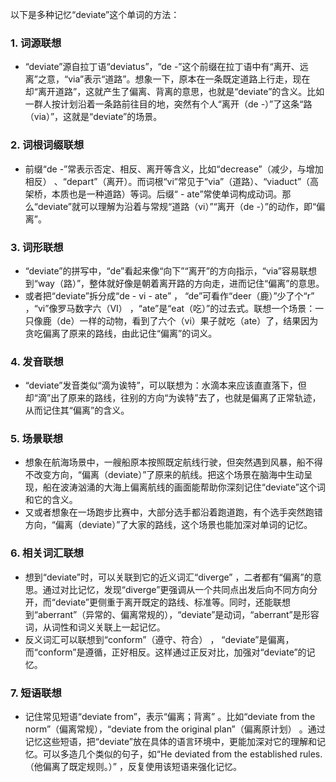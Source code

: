 以下是多种记忆“deviate”这个单词的方法：

### 1. 词源联想
 - “deviate”源自拉丁语“deviatus”，“de -”这个前缀在拉丁语中有“离开、远离”之意，“via”表示“道路”。想象一下，原本在一条既定道路上行走，现在却“离开道路”，这就产生了偏离、背离的意思，也就是“deviate”的含义。比如一群人按计划沿着一条路前往目的地，突然有个人“离开（de -）”了这条“路（via）”，这就是“deviate”的场景。

### 2. 词根词缀联想
 - 前缀“de -”常表示否定、相反、离开等含义，比如“decrease”（减少，与增加相反） 、“depart”（离开）。而词根“vi”常见于“via”（道路）、“viaduct”（高架桥，本质也是一种道路）等词。后缀“ - ate”常使单词构成动词。那么“deviate”就可以理解为沿着与常规“道路（vi）”“离开（de -）”的动作，即“偏离”。

### 3. 词形联想
 - “deviate”的拼写中，“de”看起来像“向下”“离开”的方向指示，“via”容易联想到“way（路）”，整体就好像是朝着离开路的方向走，进而记住“偏离”的意思。
 - 或者把“deviate”拆分成“de - vi - ate” ， “de”可看作“deer（鹿）”少了个“r” ，“vi”像罗马数字六（VI） ，“ate”是“eat（吃）”的过去式。联想一个场景：一只像鹿（de）一样的动物，看到了六个（vi）果子就吃（ate）了，结果因为贪吃偏离了原来的路线，由此记住“偏离”的词义。

### 4. 发音联想
 - “deviate”发音类似“滴为诶特”，可以联想为：水滴本来应该直直落下，但却“滴”出了原来的路线，往别的方向“为诶特”去了，也就是偏离了正常轨迹，从而记住其“偏离”的含义。

### 5. 场景联想
 - 想象在航海场景中，一艘船原本按照既定航线行驶，但突然遇到风暴，船不得不改变方向，“偏离（deviate）”了原来的航线。把这个场景在脑海中生动呈现，船在波涛汹涌的大海上偏离航线的画面能帮助你深刻记住“deviate”这个词和它的含义。
 - 又或者想象在一场跑步比赛中，大部分选手都沿着跑道跑，有个选手突然跑错方向，“偏离（deviate）”了大家的路线，这个场景也能加深对单词的记忆。

### 6. 相关词汇联想
 - 想到“deviate”时，可以关联到它的近义词汇“diverge” ，二者都有“偏离”的意思。通过对比记忆，发现“diverge”更强调从一个共同点出发后向不同方向分开，而“deviate”更侧重于离开既定的路线、标准等。同时，还能联想到“aberrant”（异常的、偏离常规的），“deviate”是动词，“aberrant”是形容词，从词性和词义关联上一起记忆。
 - 反义词汇可以联想到“conform”（遵守、符合） ， “deviate”是偏离，而“conform”是遵循，正好相反。这样通过正反对比，加强对“deviate”的记忆。

### 7. 短语联想
 - 记住常见短语“deviate from”，表示“偏离；背离” 。比如“deviate from the norm”（偏离常规），“deviate from the original plan”（偏离原计划） 。通过记忆这些短语，把“deviate”放在具体的语言环境中，更能加深对它的理解和记忆。可以多造几个类似的句子，如“He deviated from the established rules.（他偏离了既定规则。）” ，反复使用该短语来强化记忆。 